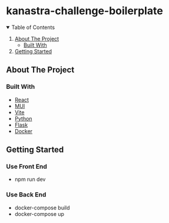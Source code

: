# kanastra-challenge-boilerplate
<!-- TABLE OF CONTENTS -->
<details open="open">
  <summary>Table of Contents</summary>
  <ol>
    <li>
      <a href="#about-the-project">About The Project</a>
      <ul>
        <li><a href="#built-with">Built With</a></li>
      </ul>
    </li>
    <li>
      <a href="#getting-started">Getting Started</a>
    </li>
  </ol>
</details>

<!-- ABOUT THE PROJECT -->
## About The Project
  
### Built With

* [React](https://reactjs.org/)
* [MUI](https://mui.com/)
* [Vite](https://vitejs.dev)
* [Python](https://www.python.org/)
* [Flask](https://flask.palletsprojects.com/en/3.0.x/)
* [Docker](https://www.docker.com/)

<!-- GETTING STARTED -->
## Getting Started

### Use Front End
* npm run dev

### Use Back End
* docker-compose build
* docker-compose up


  
